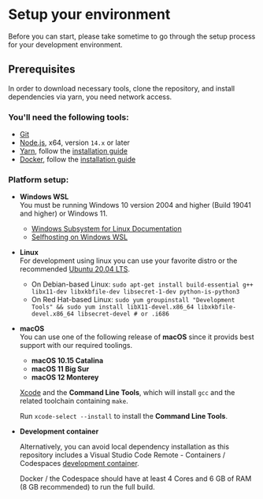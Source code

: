 # Setup your environment

Before you can start, please take sometime to go through the setup process for your development environment.

## Prerequisites

In order to download necessary tools, clone the repository, and install dependencies via yarn, you need network access.

### You'll need the following tools:

- [Git](https://git-scm.com/)
- [Node.js](https://nodejs.org/en/), x64, version `14.x` or later
- [Yarn](https://yarnpkg.com/), follow the [installation guide](https://yarnpkg.com/en/docs/install)
- [Docker](https://www.docker.com/), follow the [installation guide](https://docs.docker.com/get-docker/)


### Platform setup:

- **Windows WSL**  
    You must be running Windows 10 version 2004 and higher (Build 19041 and higher) or Windows 11.  

    - [Windows Subsystem for Linux Documentation](https://docs.microsoft.com/en-us/windows/wsl/)
    - [Selfhosting on Windows WSL](https://github.com/microsoft/vscode/wiki/Selfhosting-on-Windows-WSL)

- **Linux**  
    For development using linux you can use your favorite distro or the recommended [Ubuntu 20.04 LTS](https://ubuntu.com/).

    - On Debian-based Linux: `sudo apt-get install build-essential g++ libx11-dev libxkbfile-dev libsecret-1-dev python-is-python3`
    - On Red Hat-based Linux: `sudo yum groupinstall "Development Tools" && sudo yum install libX11-devel.x86_64 libxkbfile-devel.x86_64 libsecret-devel # or .i686`

- **macOS**  
    You can use one of the following release of **macOS** since it provids best support with our required toolings.

    - **macOS 10.15 Catalina**
    - **macOS 11 Big Sur**
    - **macOS 12 Monterey**

    [Xcode](https://developer.apple.com/xcode/downloads/) and the **Command Line Tools**, which will install `gcc` and the related toolchain containing `make`.
    
    Run `xcode-select --install` to install the **Command Line Tools**.

- **Development container**

    Alternatively, you can avoid local dependency installation as this repository includes a Visual Studio Code Remote - Containers / Codespaces [development container](https://code.visualstudio.com/docs/remote/containers).

    Docker / the Codespace should have at least 4 Cores and 6 GB of RAM (8 GB recommended) to run the full build.
